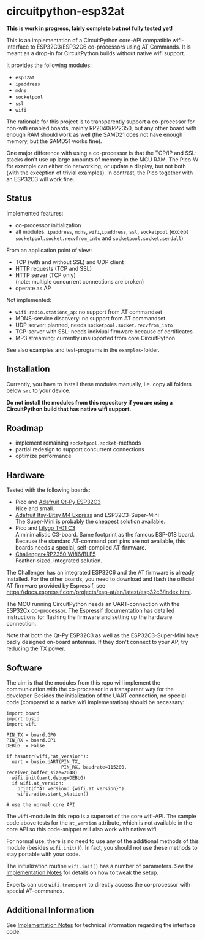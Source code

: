 circuitpython-esp32at
=====================

**This is work in progress, fairly complete but not fully tested yet!**

This is an implementation of a CircuitPython core-API compatible
wifi-interface to ESP32C3/ESP32C6 co-processors using AT Commands. It
is meant as a drop-in for CircuitPython builds without native wifi
support.

It provides the following modules:

  - `esp32at`
  - `ipaddress`
  - `mdns`
  - `socketpool`
  - `ssl`
  - `wifi`

The rationale for this project is to transparently support a
co-processor for non-wifi enabled boards, mainly RP2040/RP2350, but
any other board with enough RAM should work as well (the SAMD21 does
not have enough memory, but the SAMD51 works fine).

One major difference with using a co-processor is that the TCP/IP and
SSL-stacks don't use up large amounts of memory in the MCU RAM. The
Pico-W for example can either do networking, or update a display, but
not both (with the exception of trivial examples). In contrast, the
Pico together with an ESP32C3 will work fine.


Status
------

Implemented features:

  - co-processor initialization
  - all modules: `ipaddress`, `mdns`, `wifi`,`ipaddress`, `ssl`, `socketpool`
    (except `socketpool.socket.recvfrom_into` and  `socketpool.socket.sendall`)

From an application point of view:

  - TCP (with and without SSL) and UDP client
  - HTTP requests (TCP and SSL)
  - HTTP server (TCP only)<br>
    (note: multiple concurrent connections are broken)
  - operate as AP

Not implemented:

  - `wifi.radio.stations_ap`: no support from AT commandset
  - MDNS-service discovery: no support from AT commandset
  - UDP server: planned, needs `socketpool.socket.recvfrom_into`
  - TCP-server with SSL: needs indiviual firmware because of certificates
  - MP3 streaming: currently unsupported from core CircuitPython

See also examples and test-programs in the `examples`-folder.


Installation
------------

Currently, you have to install these modules manually, i.e. copy
all folders below `src` to your device.

**Do not install the modules from this repository if you are using a
CircuitPython build that has native wifi support.**


Roadmap
-------

  - implement remaining `socketpool.socket`-methods
  - partial redesign to support concurrent connections
  - optimize performance


Hardware
--------

Tested with the following boards:

  - Pico and [Adafruit Qt-Py ESP32C3](https://www.adafruit.com/product/5405)<br>
    Nice and small.
  - [Adafruit Itsy-Bitsy M4 Express](https://www.adafruit.com/product/3800) and ESP32C3-Super-Mini<br>
    The Super-Mini is probably the cheapest solution available.
  - Pico and [Lilygo T-01 C3](https://www.lilygo.cc/products/t-01c3)<br>
    A minimalistic C3-board. Same footprint as the famous ESP-01S board.
    Because the standard AT-command port pins are not available, this
    boards needs a special, self-compiled AT-firmware.
  - [Challenger+RP2350 Wifi6/BLE5](https://ilabs.se/challenger-rp2350-wifi-ble/)<br>
    Feather-sized, integrated solution.

The Challenger has an integrated ESP32C6 and the AT firmware is
already installed. For the other boards, you need to download and
flash the official AT firmware provided by Espressif, see
<https://docs.espressif.com/projects/esp-at/en/latest/esp32c3/index.html>.

The MCU running CircuitPython needs an UART-connection with the ESP32Cx
co-processor. The Espressif documentation has detailed instructions
for flashing the firmware and setting up the hardware connection.

Note that both the Qt-Py ESP32C3 as well as the ESP32C3-Super-Mini have
badly designed on-board antennas. If they don't connect to your AP, try
reducing the TX power.


Software
--------

The aim is that the modules from this repo will implement the
communication with the co-processor in a transparent way for the
developer. Besides the initialization of the UART connection, no
special code (compared to a native wifi implementation) should be
necessary:

    import board
    import busio
    import wifi
    
    PIN_TX = board.GP0
    PIN_RX = board.GP1
    DEBUG  = False
    
    if hasattr(wifi,"at_version"):
      uart = busio.UART(PIN_TX, 
                        PIN_RX, baudrate=115200, receiver_buffer_size=2048)
      wifi.init(uart,debug=DEBUG)
      if wifi.at_version:
        print(f"AT version: {wifi.at_version}")
        wifi.radio.start_station()

    # use the normal core API

The `wifi`-module in this repo is a superset of the core wifi-API. The sample
code above tests for the `at_version` attribute, which is not available in
the core API so this code-snippet will also work with native wifi.

For normal use, there is no need to use any of the additional methods
of this module (besides `wifi.init()`). In fact, you should not use
these methods to stay portable with your code.

The initialization routine `wifi.init()` has a number of parameters. See
the [Implementation Notes](./impl_notes.md) for details on how to tweak
the setup.

Experts can use `wifi.transport` to directly access the co-processor
with special AT-commands.


Additional Information
----------------------

See [Implementation Notes](./impl_notes.md) for technical information
regarding the interface code.
